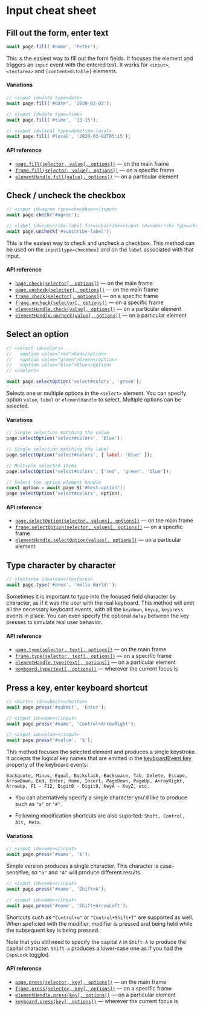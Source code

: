 # Input cheat sheet

## Fill out the form, enter text
```js
await page.fill('#name', 'Peter');
```

This is the easiest way to fill out the form fields. It focuses the element and triggers an `input` event with the entered text. It works for `<input>`, `<textarea>` and `[contenteditable]` elements.

#### Variations

```js
// <input id=date type=date>
await page.fill('#date', '2020-02-02');

// <input id=date type=time>
await page.fill('#time', '13-15');

// <input id=local type=datetime-local>
await page.fill('#local', '2020-03-02T05:15');

```

#### API reference

- [`page.fill(selector, value[, options])`](https://github.com/microsoft/playwright/blob/master/docs/api.md#pagefillselector-value-options) — on the main frame
- [`frame.fill(selector, value[, options])`](https://github.com/microsoft/playwright/blob/master/docs/api.md#framefillselector-value-options) — on a specific frame
- [`elementHandle.fill(value[, options])`](https://github.com/microsoft/playwright/blob/master/docs/api.md#elementhandlefillvalue-options) — on a particular element


## Check / uncheck the checkbox

```js
// <input id=agree type=checkbox></input>
await page.check('#agree');

// <label id=subscribe-label for=subscribe><input id=subscribe type=checkbox checked></input></label>
await page.uncheck('#subscribe-label');
```

This is the easiest way to check and uncheck a checkbox. This method can be used on the `input[type=checkbox]` and on the `label` associated with that input.

#### API reference

- [`page.check(selector[, options])`](https://github.com/microsoft/playwright/blob/master/docs/api.md#pagecheckselector-options) — on the main frame
- [`page.uncheck(selector[, options])`](https://github.com/microsoft/playwright/blob/master/docs/api.md#pageuncheckselector-options) — on the main frame
- [`frame.check(selector[, options])`](https://github.com/microsoft/playwright/blob/master/docs/api.md#framecheckselector-options) — on a specific frame
- [`frame.uncheck(selector[, options])`](https://github.com/microsoft/playwright/blob/master/docs/api.md#frameuncheckselector-options) — on a specific frame
- [`elementHandle.check(value[, options])`](https://github.com/microsoft/playwright/blob/master/docs/api.md#elementhandleuncheckoptions) — on a particular element
- [`elementHandle.uncheck(value[, options])`](https://github.com/microsoft/playwright/blob/master/docs/api.md#elementhandleuncheckoptions) — on a particular element



## Select an option

```js
// <select id=colors>
//   <option value="red">Red</option>
//   <option value="green">Green</option>
//   <option value="blue">Blue</option>
// </select>

await page.selectOption('select#colors', 'green');
```

Selects one or multiple options in the `<select>` element.
You can specify option `value`, `label` or `elementHandle` to select. Multiple options can be selected.

#### Variations

```js
// Single selection matching the value
page.selectOption('select#colors', 'blue');

// Single selection matching the label
page.selectOption('select#colors', { label: 'Blue' });

// Multiple selected items
page.selectOption('select#colors', ['red', 'green', 'blue']);

// Select the option element handle
const option = await page.$('#best-option");
page.selectOption('select#colors', option);
```

#### API reference

- [`page.selectOption(selector, values[, options])`](https://github.com/microsoft/playwright/blob/master/docs/api.md#pageselectoptionselector-values-options) — on the main frame
- [`frame.selectOption(selector, values[, options])`](https://github.com/microsoft/playwright/blob/master/docs/api.md#frameselectoptionselector-values-options) — on a specific frame
- [`elementHandle.selectOption(values[, options])`](https://github.com/microsoft/playwright/blob/master/docs/api.md#elementhandleselectoptionvalues-options) — on a particular element



## Type character by character

```js
// <textarea id=area></textarea>
await page.type('#area', 'Hello World!');
```

Sometimes it is important to type into the focused field character by character, as if it was the user with the real keyboard. This method will emit all the necessary keyboard events, with all the `keydown`, `keyup`, `keypress` events in place. You can even specify the optional `delay` between the key presses to simulate real user behavior.

#### API reference

- [`page.type(selector, text[, options])`](https://github.com/microsoft/playwright/blob/master/docs/api.md#pagetypeselector-text-options) — on the main frame
- [`frame.type(selector, text[, options])`](https://github.com/microsoft/playwright/blob/master/docs/api.md#frametypeselector-text-options) — on a specific frame
- [`elementHandle.type(text[, options])`](https://github.com/microsoft/playwright/blob/master/docs/api.md#elementhandletypetext-options) — on a particular element
- [`keyboard.type(text[, options])`](https://github.com/microsoft/playwright/blob/master/docs/api.md#keyboardtypetext-options) — wherever the current focus is



## Press a key, enter keyboard shortcut

```js
// <button id=submit></button>
await page.press('#submit', 'Enter');

// <input id=name></input>
await page.press('#name', 'Control+ArrowRight');

// <input id=value></input>
await page.press('#value', '$');
```

This method focuses the selected element and produces a single keystroke. It accepts the logical key names that are emitted in the [keyboardEvent.key](https://developer.mozilla.org/en-US/docs/Web/API/KeyboardEvent/key) property of the keyboard events:

```
Backquote, Minus, Equal, Backslash, Backspace, Tab, Delete, Escape,
ArrowDown, End, Enter, Home, Insert, PageDown, PageUp, ArrayRight,
ArrowUp, F1 - F12, Digit0 - Digit9, KeyA - KeyZ, etc.
```

- You can alternatively specify a single character you'd like to produce such as `"a"` or `"#"`.

- Following modification shortcuts are also suported: `Shift, Control, Alt, Meta`.


#### Variations

```js
// <input id=name></input>
await page.press('#name', '$');
```

Simple version produces a single character. This character is case-sensitive, so `"a"` and `"A"` will produce different results.


```js
// <input id=name></input>
await page.press('#name', 'Shift+A');

// <input id=name></input>
await page.press('#name', 'Shift+ArrowLeft');
```

Shortcuts such as `"Control+o"` or `"Control+Shift+T"` are supported as well. When speficied with the modifier, modifier is pressed and being held while the subsequent key is being pressed.

Note that you still need to specify the capital `A` in `Shift-A` to produce the capital character. `Shift-a` produces a lower-case one as if you had the `CapsLock` toggled.


#### API reference

- [`page.press(selector, key[, options])`](https://github.com/microsoft/playwright/blob/master/docs/api.md#pagepressselector-key-options) — on the main frame
- [`frame.press(selector, key[, options])`](https://github.com/microsoft/playwright/blob/master/docs/api.md#framepressselector-key-options) — on a specific frame
- [`elementHandle.press(key[, options])`](https://github.com/microsoft/playwright/blob/master/docs/api.md#elementhandlepresskey-options) — on a particular element
- [`keyboard.press(key[, options])`](https://github.com/microsoft/playwright/blob/master/docs/api.md#keyboardpresskey-options) — wherever the current focus is
